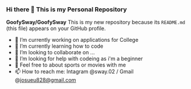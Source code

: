 ### Hi there 👋 This is my Personal Repository


**GoofySway/GoofySway** This is my new repository because its `README.md` (this file) appears on your GitHub profile.



- 🔭 I’m currently working on applications for College
- 🌱 I’m currently learning how to code 
- 👯 I’m looking to collaborate on ...
- 🤔 I’m looking for help with codeing as i'm a beginner 
- 💬 Feel free to about sports or movies with me 
- 📫 How to reach me: Intagram @sway.02 / Gmail @josueu828@gmail.com



